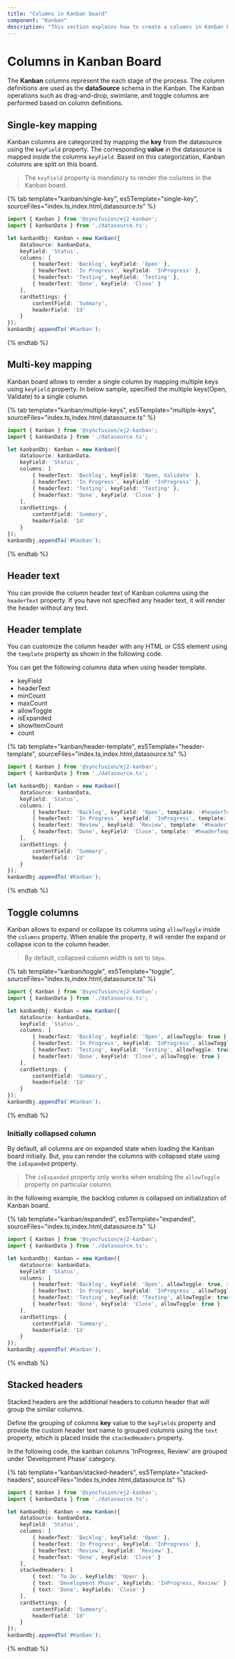 ```yaml
---
title: "Columns in Kanban board"
component: "Kanban"
description: "This section explains how to create a columns in Kanban board with header template, toggle columns and validation."
---
```


# Columns in Kanban Board

The **Kanban** columns represent the each stage of the process. The column definitions are used as the **dataSource** schema in the Kanban. The Kanban operations such as drag-and-drop, swimlane, and toggle columns are performed based on column definitions.

## Single-key mapping

Kanban columns are categorized by mapping the **key** from the datasource using the `keyField` property. The corresponding **value** in the datasource is mapped inside the columns `keyField`.  Based on this categorization, Kanban columns are split on this board.

> The `keyField` property is mandatory to render the columns in the Kanban board.

{% tab template="kanban/single-key", es5Template="single-key", sourceFiles="index.ts,index.html,datasource.ts" %}

```typescript
import { Kanban } from '@syncfusion/ej2-kanban';
import { kanbanData } from './datasource.ts';

let kanbanObj: Kanban = new Kanban({
    dataSource: kanbanData,
    keyField: 'Status',
    columns: [
        { headerText: 'Backlog', keyField: 'Open' },
        { headerText: 'In Progress', keyField: 'InProgress' },
        { headerText: 'Testing', keyField: 'Testing' },
        { headerText: 'Done', keyField: 'Close' }
    ],
    cardSettings: {
        contentField: 'Summary',
        headerField: 'Id'
    }
});
kanbanObj.appendTo('#Kanban');
```

{% endtab %}

## Multi-key mapping

Kanban board allows to render a single column by mapping multiple keys using `keyField` property. In below sample, specified the multiple keys(Open, Validate) to a single column.

{% tab template="kanban/multiple-keys", es5Template="multiple-keys", sourceFiles="index.ts,index.html,datasource.ts" %}

```typescript
import { Kanban } from '@syncfusion/ej2-kanban';
import { kanbanData } from './datasource.ts';

let kanbanObj: Kanban = new Kanban({
    dataSource: kanbanData,
    keyField: 'Status',
    columns: [
        { headerText: 'Backlog', keyField: 'Open, Validate' },
        { headerText: 'In Progress', keyField: 'InProgress' },
        { headerText: 'Testing', keyField: 'Testing' },
        { headerText: 'Done', keyField: 'Close' }
    ],
    cardSettings: {
        contentField: 'Summary',
        headerField: 'Id'
    }
});
kanbanObj.appendTo('#Kanban');
```

{% endtab %}

## Header text

You can provide the column header text of Kanban columns using the `headerText` property. If you have not specified any header text, it will render the header without any text.

## Header template

You can customize the column header with any HTML or CSS element using the `template` property as shown in the following code.

You can get the following columns data when using header template.

* keyField
* headerText
* minCount
* maxCount
* allowToggle
* isExpanded
* showItemCount
* count

{% tab template="kanban/header-template", es5Template="header-template", sourceFiles="index.ts,index.html,datasource.ts" %}

```typescript
import { Kanban } from '@syncfusion/ej2-kanban';
import { kanbanData } from './datasource.ts';

let kanbanObj: Kanban = new Kanban({
    dataSource: kanbanData,
    keyField: 'Status',
    columns: [
        { headerText: 'Backlog', keyField: 'Open', template: '#headerTemplate' },
        { headerText: 'In Progress', keyField: 'InProgress', template: '#headerTemplate' },
        { headerText: 'Review', keyField: 'Review', template: '#headerTemplate' },
        { headerText: 'Done', keyField: 'Close', template: '#headerTemplate' }
    ],
    cardSettings: {
        contentField: 'Summary',
        headerField: 'Id'
    }
});
kanbanObj.appendTo('#Kanban');
```

{% endtab %}

## Toggle columns

Kanban allows to expand or collapse its columns using `allowToggle` inside the `columns` property. When enable the property, it will render the expand or collapse icon to the column header.

> By default, collapsed column width is set to `50px`.

{% tab template="kanban/toggle", es5Template="toggle", sourceFiles="index.ts,index.html,datasource.ts" %}

```typescript
import { Kanban } from '@syncfusion/ej2-kanban';
import { kanbanData } from './datasource.ts';

let kanbanObj: Kanban = new Kanban({
    dataSource: kanbanData,
    keyField: 'Status',
    columns: [
        { headerText: 'Backlog', keyField: 'Open', allowToggle: true },
        { headerText: 'In Progress', keyField: 'InProgress', allowToggle: true },
        { headerText: 'Testing', keyField: 'Testing', allowToggle: true },
        { headerText: 'Done', keyField: 'Close', allowToggle: true }
    ],
    cardSettings: {
        contentField: 'Summary',
        headerField: 'Id'
    }
});
kanbanObj.appendTo('#Kanban');
```

{% endtab %}

### Initially collapsed column

By default, all columns are on expanded state when loading the Kanban board initially. But, you can render the columns with collapsed state using the `isExpanded` property.

>The `isExpanded` property only works when enabling the `allowToggle` property on particular column.

In the following example, the backlog column is collapsed on initialization of Kanban board.

{% tab template="kanban/expanded", es5Template="expanded", sourceFiles="index.ts,index.html,datasource.ts" %}

```typescript
import { Kanban } from '@syncfusion/ej2-kanban';
import { kanbanData } from './datasource.ts';

let kanbanObj: Kanban = new Kanban({
    dataSource: kanbanData,
    keyField: 'Status',
    columns: [
        { headerText: 'Backlog', keyField: 'Open', allowToggle: true, isExpanded: false },
        { headerText: 'In Progress', keyField: 'InProgress', allowToggle: true },
        { headerText: 'Testing', keyField: 'Testing', allowToggle: true, isExpanded: false },
        { headerText: 'Done', keyField: 'Close', allowToggle: true }
    ],
    cardSettings: {
        contentField: 'Summary',
        headerField: 'Id'
    }
});
kanbanObj.appendTo('#Kanban');
```

{% endtab %}

## Stacked headers

Stacked headers are the additional headers to column header that will group the similar columns.

Define the grouping of columns **key** value to the `keyFields` property and provide the custom header text name to grouped columns using the `text` property, which is placed inside the `stackedHeaders` property.

In the following code, the kanban columns 'InProgress, Review' are grouped under 'Development Phase' category.

{% tab template="kanban/stacked-headers", es5Template="stacked-headers", sourceFiles="index.ts,index.html,datasource.ts" %}

```typescript
import { Kanban } from '@syncfusion/ej2-kanban';
import { kanbanData } from './datasource.ts';

let kanbanObj: Kanban = new Kanban({
    dataSource: kanbanData,
    keyField: 'Status',
    columns: [
        { headerText: 'Backlog', keyField: 'Open' },
        { headerText: 'In Progress', keyField: 'InProgress' },
        { headerText: 'Review', keyField: 'Review' },
        { headerText: 'Done', keyField: 'Close' }
    ],
    stackedHeaders: [
        { text: 'To Do', keyFields: 'Open' },
        { text: 'Development Phase', keyFields: 'InProgress, Review' },
        { text: 'Done', keyFields: 'Close' }
    ],
    cardSettings: {
        contentField: 'Summary',
        headerField: 'Id'
    }
});
kanbanObj.appendTo('#Kanban');
```

{% endtab %}